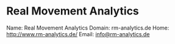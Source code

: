 
# Real Movement Analytics

Name: Real Movement Analytics
Domain: rm-analytics.de
Home: http://www.rm-analytics.de/
Email: info@rm-analytics.de
